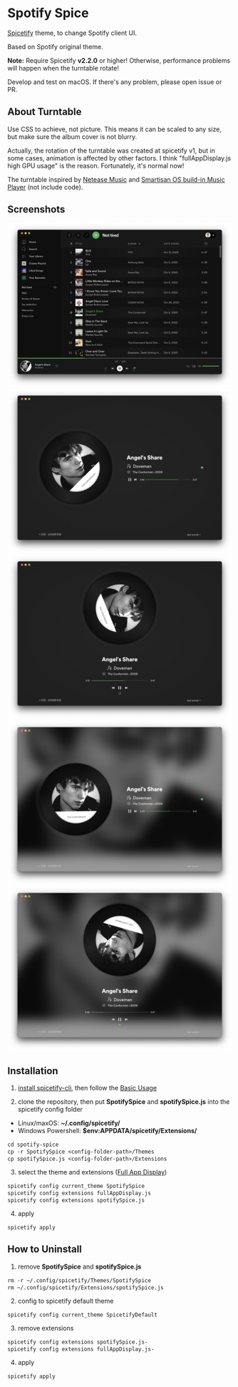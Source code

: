 # Spotify Spice

[Spicetify](https://github.com/khanhas/spicetify-cli) theme, to change Spotify client UI.

Based on Spotify original theme.

**Note:** Require Spicetify **v2.2.0** or higher! Otherwise, performance problems will happen when the turntable rotate!

Develop and test on macOS. If there's any problem, please open issue or PR.

## About Turntable

Use CSS to achieve, not picture. This means it can be scaled to any size, but make sure the album cover is not blurry.

Actually, the rotation of the turntable was created at spicetify v1, but in some cases, animation is affected by other factors. I think "fullAppDisplay.js high GPU usage" is the reason. Fortunately, it's normal now!

The turntable inspired by [Netease Music](https://music.163.com) and [Smartisan OS build-in Music Player](https://www.smartisan.com/os/#/beauty) (not include code).

## Screenshots

![spotify spice](screenshots/spotify_spice.png)
![fullAppDisplay](screenshots/fad.png)
![fullAppDisplay - vertical mode](screenshots/fad_vertical.png)
![blur fullAppDisplay](screenshots/blur_fad.png)
![blur fullAppDisplay - vertical mode](screenshots/blur_fad_vertical.png)

## Installation

1. [install spicetify-cli](https://spicetify.app/docs/getting-started/simple-installation), then follow the [Basic Usage](https://spicetify.app/docs/getting-started/basic-usage)

2. clone the repository, then put **SpotifySpice** and **spotifySpice.js** into the spicetify config folder
* Linux/maxOS: **~/.config/spicetify/**
* Windows Powershell: **$env:APPDATA/spicetify/Extensions/**

```shell
cd spotify-spice
cp -r SpotifySpice <config-folder-path>/Themes
cp spotifySpice.js <config-folder-path>/Extensions
```

3. select the theme and extensions ([Full App Display](https://spicetify.app/docs/advanced-usage/extensions#full-app-display))

```shell
spicetify config current_theme SpotifySpice
spicetify config extensions fullAppDisplay.js
spicetify config extensions spotifySpice.js
```

4. apply

```shell
spicetify apply
```

## How to Uninstall

1. remove **SpotifySpice** and **spotifySpice.js**

```shell
rm -r ~/.config/spicetify/Themes/SpotifySpice
rm ~/.config/spicetify/Extensions/spotifySpice.js
```

2. config to spicetify default theme

```shell
spicetify config current_theme SpicetifyDefault
```

3. remove extensions

```shell
spicetify config extensions spotifySpice.js-
spicetify config extensions fullAppDisplay.js-
```

4. apply

```shell
spicetify apply
```
